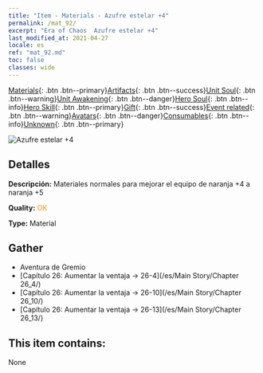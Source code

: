 ```yaml
---
title: "Item - Materials - Azufre estelar +4"
permalink: /mat_92/
excerpt: "Era of Chaos  Azufre estelar +4"
last_modified_at: 2021-04-27
locale: es
ref: "mat_92.md"
toc: false
classes: wide
---
```

 [Materials](/ItemsES/){: .btn .btn--primary}[Artifacts](/ItemsES/Artifacts/){: .btn .btn--success}[Unit Soul](/ItemsES/UnitSoul/){: .btn .btn--warning}[Unit Awakening](/ItemsES/UnitAwakening/){: .btn .btn--danger}[Hero Soul](/ItemsES/HeroSoul/){: .btn .btn--info}[Hero Skill](/ItemsES/HeroSkill/){: .btn .btn--primary}[Gift](/ItemsES/Gift/){: .btn .btn--success}[Event related](/ItemsES/Events/){: .btn .btn--warning}[Avatars](/ItemsES/Avatars/){: .btn .btn--danger}[Consumables](/ItemsES/Consumables/){: .btn .btn--info}[Unknown](/ItemsES/Unknown/){: .btn .btn--primary}

 ![Azufre estelar +4](/images/t/i_cailiao_liuhuang3.png)

## Detalles
 **Descripción:** Materiales normales para mejorar el equipo de naranja +4 a naranja +5

 **Quality:** <span style="color: #FF8C00">OK</span>

 **Type:** Material

## Gather

*    Aventura de Gremio 
*    [Capítulo 26: Aumentar la ventaja -> 26-4](/es/Main Story/Chapter 26_4/) 
*    [Capítulo 26: Aumentar la ventaja -> 26-10](/es/Main Story/Chapter 26_10/) 
*    [Capítulo 26: Aumentar la ventaja -> 26-13](/es/Main Story/Chapter 26_13/) 

## This item contains:

  None

